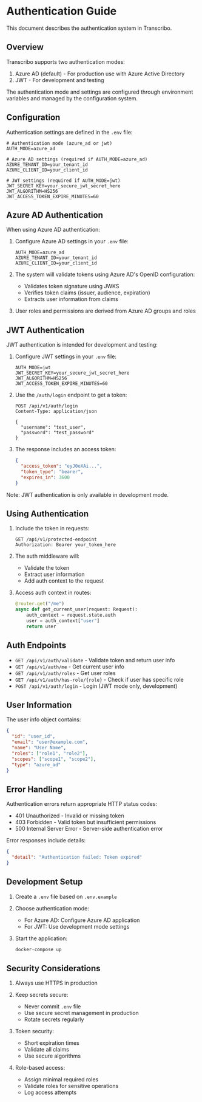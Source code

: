 # Authentication Guide

This document describes the authentication system in Transcribo.

## Overview

Transcribo supports two authentication modes:
1. Azure AD (default) - For production use with Azure Active Directory
2. JWT - For development and testing

The authentication mode and settings are configured through environment variables and managed by the configuration system.

## Configuration

Authentication settings are defined in the `.env` file:

```env
# Authentication mode (azure_ad or jwt)
AUTH_MODE=azure_ad

# Azure AD settings (required if AUTH_MODE=azure_ad)
AZURE_TENANT_ID=your_tenant_id
AZURE_CLIENT_ID=your_client_id

# JWT settings (required if AUTH_MODE=jwt)
JWT_SECRET_KEY=your_secure_jwt_secret_here
JWT_ALGORITHM=HS256
JWT_ACCESS_TOKEN_EXPIRE_MINUTES=60
```

## Azure AD Authentication

When using Azure AD authentication:

1. Configure Azure AD settings in your `.env` file:
   ```env
   AUTH_MODE=azure_ad
   AZURE_TENANT_ID=your_tenant_id
   AZURE_CLIENT_ID=your_client_id
   ```

2. The system will validate tokens using Azure AD's OpenID configuration:
   - Validates token signature using JWKS
   - Verifies token claims (issuer, audience, expiration)
   - Extracts user information from claims

3. User roles and permissions are derived from Azure AD groups and roles

## JWT Authentication

JWT authentication is intended for development and testing:

1. Configure JWT settings in your `.env` file:
   ```env
   AUTH_MODE=jwt
   JWT_SECRET_KEY=your_secure_jwt_secret_here
   JWT_ALGORITHM=HS256
   JWT_ACCESS_TOKEN_EXPIRE_MINUTES=60
   ```

2. Use the `/auth/login` endpoint to get a token:
   ```http
   POST /api/v1/auth/login
   Content-Type: application/json

   {
     "username": "test_user",
     "password": "test_password"
   }
   ```

3. The response includes an access token:
   ```json
   {
     "access_token": "eyJ0eXAi...",
     "token_type": "bearer",
     "expires_in": 3600
   }
   ```

Note: JWT authentication is only available in development mode.

## Using Authentication

1. Include the token in requests:
   ```http
   GET /api/v1/protected-endpoint
   Authorization: Bearer your_token_here
   ```

2. The auth middleware will:
   - Validate the token
   - Extract user information
   - Add auth context to the request

3. Access auth context in routes:
   ```python
   @router.get("/me")
   async def get_current_user(request: Request):
       auth_context = request.state.auth
       user = auth_context["user"]
       return user
   ```

## Auth Endpoints

- `GET /api/v1/auth/validate` - Validate token and return user info
- `GET /api/v1/auth/me` - Get current user info
- `GET /api/v1/auth/roles` - Get user roles
- `GET /api/v1/auth/has-role/{role}` - Check if user has specific role
- `POST /api/v1/auth/login` - Login (JWT mode only, development)

## User Information

The user info object contains:

```json
{
  "id": "user_id",
  "email": "user@example.com",
  "name": "User Name",
  "roles": ["role1", "role2"],
  "scopes": ["scope1", "scope2"],
  "type": "azure_ad"
}
```

## Error Handling

Authentication errors return appropriate HTTP status codes:

- 401 Unauthorized - Invalid or missing token
- 403 Forbidden - Valid token but insufficient permissions
- 500 Internal Server Error - Server-side authentication error

Error responses include details:

```json
{
  "detail": "Authentication failed: Token expired"
}
```

## Development Setup

1. Create a `.env` file based on `.env.example`
2. Choose authentication mode:
   - For Azure AD: Configure Azure AD application
   - For JWT: Use development mode settings

3. Start the application:
   ```bash
   docker-compose up
   ```

## Security Considerations

1. Always use HTTPS in production
2. Keep secrets secure:
   - Never commit `.env` file
   - Use secure secret management in production
   - Rotate secrets regularly

3. Token security:
   - Short expiration times
   - Validate all claims
   - Use secure algorithms

4. Role-based access:
   - Assign minimal required roles
   - Validate roles for sensitive operations
   - Log access attempts
